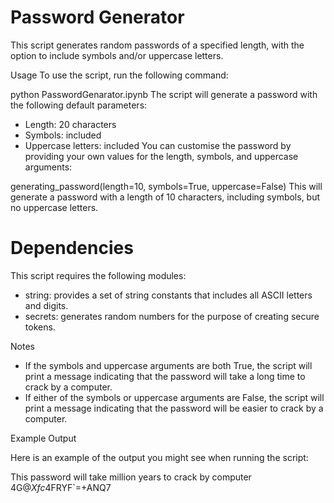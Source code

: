 # Password Generator

This script generates random passwords of a specified length, with the option to include symbols and/or uppercase letters.

Usage
To use the script, run the following command:

python PasswordGenarator.ipynb
The script will generate a password with the following default parameters:
* Length: 20 characters
* Symbols: included
* Uppercase letters: included
You can customise the password by providing your own values for the length, symbols, and uppercase arguments:

generating_password(length=10, symbols=True, uppercase=False)
This will generate a password with a length of 10 characters, including symbols, but no uppercase letters.

# Dependencies

This script requires the following modules:
* string: provides a set of string constants that includes all ASCII letters and digits.
* secrets: generates random numbers for the purpose of creating secure tokens.

Notes
* If the symbols and uppercase arguments are both True, the script will print a message indicating that the password will take a long time to crack by a computer.
* If either of the symbols or uppercase arguments are False, the script will print a message indicating that the password will be easier to crack by a computer.

Example Output

Here is an example of the output you might see when running the script:

This password will take million years to crack by computer
4G$@Xfc4$FRYF`=+ANQ7